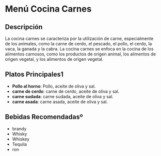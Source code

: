 # Menú Cocina Carnes

## Descripción
La cocina carnes se caracteriza por la utilización de carne, especialmente de los animales, como la carne de cerdo, el pescado, el pollo, el cerdo, la vaca, la ganada y la cabra. La cocina carnes se enfoca en la cocina de los alimentos carnosos, como los productos de origen animal, los alimentos de origen vegetal, y los alimentos de origen vegetal.

## Platos Principales1
- **Pollo al horno**: Pollo, aceite de oliva y sal.
-  **carne de cerdo**: carne de cerdo, aceite de oliva y sal.
- **carne sudada**: carne sudada, aceite de oliva y sal.
- **carne asada**: carne asada, aceite de oliva y sal.

## Bebidas Recomendadasº
- brandy
- Whisky
- Whiskey
- Tequila
- ron

